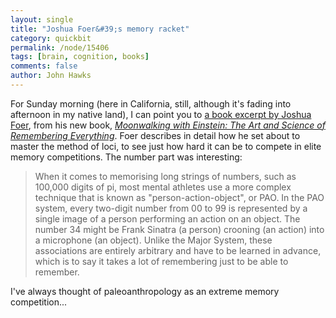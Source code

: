 ```yaml
---
layout: single 
title: "Joshua Foer&#39;s memory racket" 
category: quickbit
permalink: /node/15406
tags: [brain, cognition, books] 
comments: false 
author: John Hawks 
---
```


For Sunday morning (here in California, still, although it's fading into afternoon in my native land), I can point you to <a href="http://www.guardian.co.uk/books/2011/apr/02/joshua-foer-memory-man">a book excerpt by Joshua Foer</a>, from his new book, <a href="http://www.amazon.com/gp/product/159420229X/ref=as_li_ss_tl?ie=UTF8&tag=johnhawksanth-20&linkCode=as2&camp=1789&creative=390957&creativeASIN=159420229X"><i>Moonwalking with Einstein: The Art and Science of Remembering Everything</i></a>. Foer describes in detail how he set about to master the method of loci, to see just how hard it can be to compete in elite memory competitions. The number part was interesting: 

<blockquote>When it comes to memorising long strings of numbers, such as 100,000 digits of pi, most mental athletes use a more complex technique that is known as "person-action-object", or PAO. In the PAO system, every two-digit number from 00 to 99 is represented by a single image of a person performing an action on an object. The number 34 might be Frank Sinatra (a person) crooning (an action) into a microphone (an object). Unlike the Major System, these associations are entirely arbitrary and have to be learned in advance, which is to say it takes a lot of remembering just to be able to remember.</blockquote>

I've always thought of paleoanthropology as an extreme memory competition...

